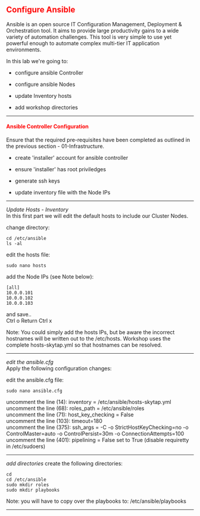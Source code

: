 ## <font color='red'>Configure Ansible</font>
Ansible is an open source IT Configuration Management, Deployment & Orchestration tool. It aims to provide large productivity gains to a wide variety of automation challenges. This tool is very simple to use yet powerful enough to automate complex multi-tier IT application environments. 

In this lab we're going to:
* configure ansible Controller
* configure ansible Nodes

* update Inventory hosts
* add workshop directories
---

#### <font color='red'>Ansible Controller Configuration</font>
Ensure that the required pre-requisites have been completed as outlined in the previous section - 01-Infrastructure.
* create 'installer' account for ansible controller
* ensure 'installer' has root priviledges

* generate ssh keys

* update inventory file with the Node IPs 

---

<em>Update Hosts - Inventory</em>  
In this first part we will edit the default hosts to include our Cluster Nodes.  

change directory:
```
cd /etc/ansible
ls -al
```
edit the hosts file:
```
sudo nano hosts
```
add the Node IPs (see Note below):
```
[all]
10.0.0.101
10.0.0.102
10.0.0.103
```
and save..  
Ctrl o
Return 
Ctrl x

Note: You could simply add the hosts IPs, but be aware the incorrect hostnames will be written out to the /etc/hosts.  Workshop uses the complete hosts-skytap.yml so that hostnames can be resolved.

---

<em>edit the ansible.cfg</em>  
Apply the following configuration changes:    

edit the ansible.cfg file:
```
sudo nano ansible.cfg
```
uncomment the line (14): inventory = /etc/ansible/hosts-skytap.yml  
uncomment the line (68): roles_path = /etc/ansible/roles  
uncomment the line (71): host_key_checking = False  
uncomment the line (103): timeout=180  
uncomment the line (375): ssh_args = -C -o StrictHostKeyChecking=no -o ControlMaster=auto -o ControlPersist=30m -o ConnectionAttempts=100  
uncomment the line (401): pipelining = False  set to True (disable requiretty in /etc/sudoers)  

---

<em>add directories</em>
create the following directories:
```
cd
cd /etc/ansible
sudo mkdir roles
sudo mkdir playbooks
```
Note: you will have to copy over the playbooks to: /etc/ansible/playbooks

---